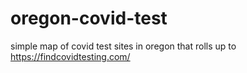 # oregon-covid-test
simple map of covid test sites in oregon that rolls up to https://findcovidtesting.com/
